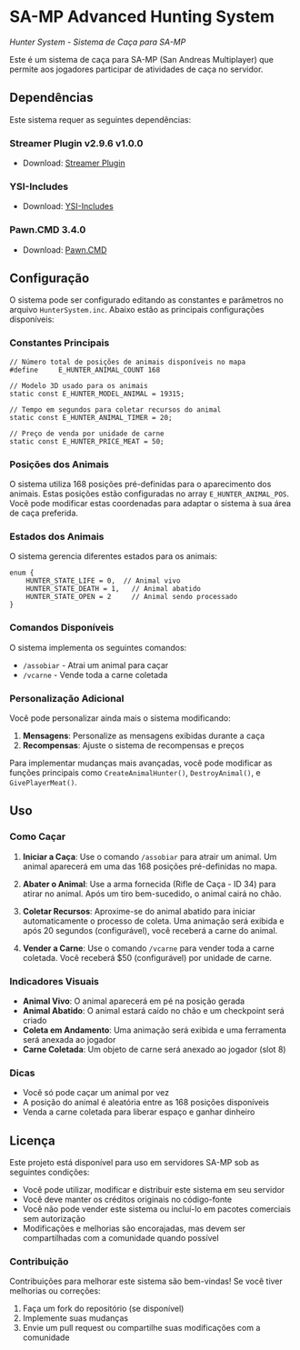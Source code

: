 # SA-MP Advanced Hunting System

*Hunter System - Sistema de Caça para SA-MP*

Este é um sistema de caça para SA-MP (San Andreas Multiplayer) que permite aos jogadores participar de atividades de caça no servidor.

## Dependências

Este sistema requer as seguintes dependências:

### Streamer Plugin v2.9.6 v1.0.0
- Download: [Streamer Plugin](https://github.com/samp-incognito/samp-streamer-plugin/releases)

### YSI-Includes
- Download: [YSI-Includes](https://github.com/pawn-lang/YSI-Includes)

### Pawn.CMD 3.4.0
- Download: [Pawn.CMD](https://github.com/katursis/Pawn.CMD/releases)

## Configuração

O sistema pode ser configurado editando as constantes e parâmetros no arquivo `HunterSystem.inc`. Abaixo estão as principais configurações disponíveis:

### Constantes Principais

```pawn
// Número total de posições de animais disponíveis no mapa
#define     E_HUNTER_ANIMAL_COUNT 168

// Modelo 3D usado para os animais
static const E_HUNTER_MODEL_ANIMAL = 19315;

// Tempo em segundos para coletar recursos do animal
static const E_HUNTER_ANIMAL_TIMER = 20;

// Preço de venda por unidade de carne
static const E_HUNTER_PRICE_MEAT = 50;
```

### Posições dos Animais

O sistema utiliza 168 posições pré-definidas para o aparecimento dos animais. Estas posições estão configuradas no array `E_HUNTER_ANIMAL_POS`. Você pode modificar estas coordenadas para adaptar o sistema à sua área de caça preferida.

### Estados dos Animais

O sistema gerencia diferentes estados para os animais:

```pawn
enum {
    HUNTER_STATE_LIFE = 0,  // Animal vivo
    HUNTER_STATE_DEATH = 1,   // Animal abatido
    HUNTER_STATE_OPEN = 2     // Animal sendo processado
}
```

### Comandos Disponíveis

O sistema implementa os seguintes comandos:

- `/assobiar` - Atrai um animal para caçar
- `/vcarne` - Vende toda a carne coletada

### Personalização Adicional

Você pode personalizar ainda mais o sistema modificando:

1. **Mensagens**: Personalize as mensagens exibidas durante a caça
2. **Recompensas**: Ajuste o sistema de recompensas e preços

Para implementar mudanças mais avançadas, você pode modificar as funções principais como `CreateAnimalHunter()`, `DestroyAnimal()`, e `GivePlayerMeat()`.

## Uso

### Como Caçar

1. **Iniciar a Caça**: Use o comando `/assobiar` para atrair um animal. Um animal aparecerá em uma das 168 posições pré-definidas no mapa.

2. **Abater o Animal**: Use a arma fornecida (Rifle de Caça - ID 34) para atirar no animal. Após um tiro bem-sucedido, o animal cairá no chão.

3. **Coletar Recursos**: Aproxime-se do animal abatido para iniciar automaticamente o processo de coleta. Uma animação será exibida e após 20 segundos (configurável), você receberá a carne do animal.

4. **Vender a Carne**: Use o comando `/vcarne` para vender toda a carne coletada. Você receberá $50 (configurável) por unidade de carne.

### Indicadores Visuais

- **Animal Vivo**: O animal aparecerá em pé na posição gerada
- **Animal Abatido**: O animal estará caído no chão e um checkpoint será criado
- **Coleta em Andamento**: Uma animação será exibida e uma ferramenta será anexada ao jogador
- **Carne Coletada**: Um objeto de carne será anexado ao jogador (slot 8)

### Dicas

- Você só pode caçar um animal por vez
- A posição do animal é aleatória entre as 168 posições disponíveis
- Venda a carne coletada para liberar espaço e ganhar dinheiro

## Licença

Este projeto está disponível para uso em servidores SA-MP sob as seguintes condições:

- Você pode utilizar, modificar e distribuir este sistema em seu servidor
- Você deve manter os créditos originais no código-fonte
- Você não pode vender este sistema ou incluí-lo em pacotes comerciais sem autorização
- Modificações e melhorias são encorajadas, mas devem ser compartilhadas com a comunidade quando possível

### Contribuição

Contribuições para melhorar este sistema são bem-vindas! Se você tiver melhorias ou correções:

1. Faça um fork do repositório (se disponível)
2. Implemente suas mudanças
3. Envie um pull request ou compartilhe suas modificações com a comunidade
